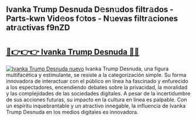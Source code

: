 ## Ivanka Trump Desnuda D𝚎sn𝚞dos filtr𝚊dos - Parts-kwn Vid𝚎os f𝚘tos - N𝚞evas filtr𝚊ciones atr𝚊ctivas f9nZD

# <h2><a href="http://mb9wrk.tromn.icu/?c=Ivanka+Trump+Desnuda">🔗👉👉👉 Ivanka Trump Desnuda 🔗🔗</a></h2>

[![Ivanka Trump Desnuda nuevo](https://i.imgur.com/pEAQMta.gif)](http://mb9wrk.tromn.icu/?c=Ivanka+Trump+Desnuda)
Ivanka Trump Desnuda, una figura multifacética y estimulante, se resiste a la categorización simple. Su forma innovadora de interactuar con el público en línea ha fascinado y enfurecido a los espectadores, encendiendo debates sobre la privacidad, la moralidad y las complejidades de las sociedades digitales. A pesar de la incertidumbre de sus acciones futuras, su impacto en la cultura en línea es palpable. Con un espíritu inquebrantable y un atractivo innegable, la influencia de Ivanka Trump Desnuda en los medios digitales es innovadora.

